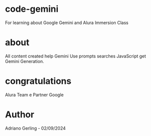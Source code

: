 # code-gemini
For learning about Google Gemini and Alura Immersion Class

# about
All content created help Gemini
Use prompts searches
JavaScript get Gemini Generation.

# congratulations
Alura Team e Partner Google

# Author
Adriano Gerling - 02/09/2024

